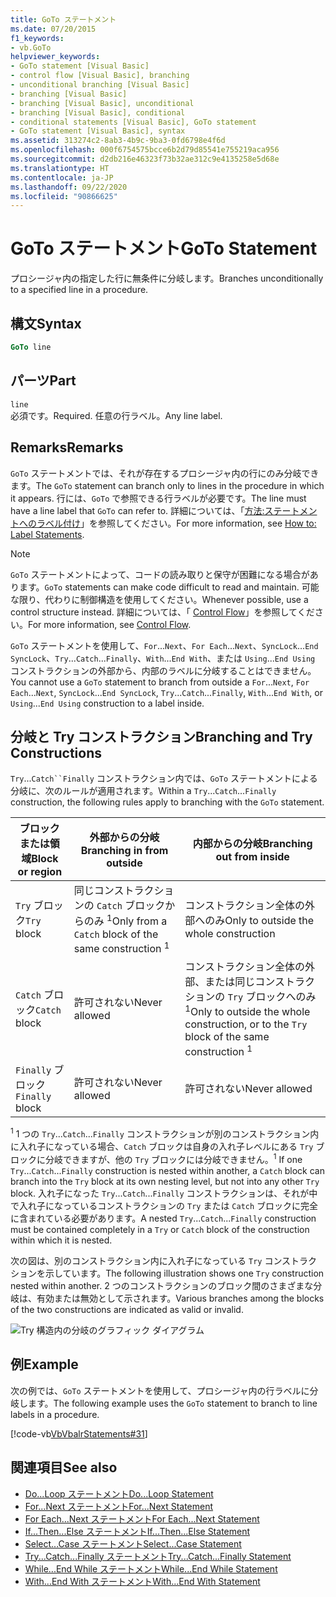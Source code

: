```yaml
---
title: GoTo ステートメント
ms.date: 07/20/2015
f1_keywords:
- vb.GoTo
helpviewer_keywords:
- GoTo statement [Visual Basic]
- control flow [Visual Basic], branching
- unconditional branching [Visual Basic]
- branching [Visual Basic]
- branching [Visual Basic], unconditional
- branching [Visual Basic], conditional
- conditional statements [Visual Basic], GoTo statement
- GoTo statement [Visual Basic], syntax
ms.assetid: 313274c2-8ab3-4b9c-9ba3-0fd6798e4f6d
ms.openlocfilehash: 000f6754575bcce6b2d79d85541e755219aca956
ms.sourcegitcommit: d2db216e46323f73b32ae312c9e4135258e5d68e
ms.translationtype: HT
ms.contentlocale: ja-JP
ms.lasthandoff: 09/22/2020
ms.locfileid: "90866625"
---
```

# <a name="goto-statement"></a><span data-ttu-id="bce59-102">GoTo ステートメント</span><span class="sxs-lookup"><span data-stu-id="bce59-102">GoTo Statement</span></span>

<span data-ttu-id="bce59-103">プロシージャ内の指定した行に無条件に分岐します。</span><span class="sxs-lookup"><span data-stu-id="bce59-103">Branches unconditionally to a specified line in a procedure.</span></span>  
  
## <a name="syntax"></a><span data-ttu-id="bce59-104">構文</span><span class="sxs-lookup"><span data-stu-id="bce59-104">Syntax</span></span>  
  
```vb  
GoTo line  
```  
  
## <a name="part"></a><span data-ttu-id="bce59-105">パーツ</span><span class="sxs-lookup"><span data-stu-id="bce59-105">Part</span></span>  

 `line`  
 <span data-ttu-id="bce59-106">必須です。</span><span class="sxs-lookup"><span data-stu-id="bce59-106">Required.</span></span> <span data-ttu-id="bce59-107">任意の行ラベル。</span><span class="sxs-lookup"><span data-stu-id="bce59-107">Any line label.</span></span>  
  
## <a name="remarks"></a><span data-ttu-id="bce59-108">Remarks</span><span class="sxs-lookup"><span data-stu-id="bce59-108">Remarks</span></span>  

 <span data-ttu-id="bce59-109">`GoTo` ステートメントでは、それが存在するプロシージャ内の行にのみ分岐できます。</span><span class="sxs-lookup"><span data-stu-id="bce59-109">The `GoTo` statement can branch only to lines in the procedure in which it appears.</span></span> <span data-ttu-id="bce59-110">行には、`GoTo` で参照できる行ラベルが必要です。</span><span class="sxs-lookup"><span data-stu-id="bce59-110">The line must have a line label that `GoTo` can refer to.</span></span> <span data-ttu-id="bce59-111">詳細については、「[方法:ステートメントへのラベル付け](../../programming-guide/program-structure/how-to-label-statements.md)」を参照してください。</span><span class="sxs-lookup"><span data-stu-id="bce59-111">For more information, see [How to: Label Statements](../../programming-guide/program-structure/how-to-label-statements.md).</span></span>  
  
> [!NOTE]
> <span data-ttu-id="bce59-112">`GoTo` ステートメントによって、コードの読み取りと保守が困難になる場合があります。</span><span class="sxs-lookup"><span data-stu-id="bce59-112">`GoTo` statements can make code difficult to read and maintain.</span></span> <span data-ttu-id="bce59-113">可能な限り、代わりに制御構造を使用してください。</span><span class="sxs-lookup"><span data-stu-id="bce59-113">Whenever possible, use a control structure instead.</span></span> <span data-ttu-id="bce59-114">詳細については、「 [Control Flow](../../programming-guide/language-features/control-flow/index.md)」を参照してください。</span><span class="sxs-lookup"><span data-stu-id="bce59-114">For more information, see [Control Flow](../../programming-guide/language-features/control-flow/index.md).</span></span>  
  
 <span data-ttu-id="bce59-115">`GoTo` ステートメントを使用して、`For`...`Next`、`For Each`...`Next`、`SyncLock`...`End SyncLock`、`Try`...`Catch`...`Finally`、`With`...`End With`、または `Using`...`End Using` コンストラクションの外部から、内部のラベルに分岐することはできません。</span><span class="sxs-lookup"><span data-stu-id="bce59-115">You cannot use a `GoTo` statement to branch from outside a `For`...`Next`, `For Each`...`Next`, `SyncLock`...`End SyncLock`, `Try`...`Catch`...`Finally`, `With`...`End With`, or `Using`...`End Using` construction to a label inside.</span></span>  
  
## <a name="branching-and-try-constructions"></a><span data-ttu-id="bce59-116">分岐と Try コンストラクション</span><span class="sxs-lookup"><span data-stu-id="bce59-116">Branching and Try Constructions</span></span>  

 <span data-ttu-id="bce59-117">`Try`...`Catch``Finally` コンストラクション内では、`GoTo` ステートメントによる分岐に、次のルールが適用されます。</span><span class="sxs-lookup"><span data-stu-id="bce59-117">Within a `Try`...`Catch`...`Finally` construction, the following rules apply to branching with the `GoTo` statement.</span></span>  
  
|<span data-ttu-id="bce59-118">ブロックまたは領域</span><span class="sxs-lookup"><span data-stu-id="bce59-118">Block or region</span></span>|<span data-ttu-id="bce59-119">外部からの分岐</span><span class="sxs-lookup"><span data-stu-id="bce59-119">Branching in from outside</span></span>|<span data-ttu-id="bce59-120">内部からの分岐</span><span class="sxs-lookup"><span data-stu-id="bce59-120">Branching out from inside</span></span>|  
|---------------------|-------------------------------|-------------------------------|  
|<span data-ttu-id="bce59-121">`Try` ブロック</span><span class="sxs-lookup"><span data-stu-id="bce59-121">`Try` block</span></span>|<span data-ttu-id="bce59-122">同じコンストラクションの `Catch` ブロックからのみ <sup>1</sup></span><span class="sxs-lookup"><span data-stu-id="bce59-122">Only from a `Catch` block of the same construction <sup>1</sup></span></span>|<span data-ttu-id="bce59-123">コンストラクション全体の外部へのみ</span><span class="sxs-lookup"><span data-stu-id="bce59-123">Only to outside the whole construction</span></span>|  
|<span data-ttu-id="bce59-124">`Catch` ブロック</span><span class="sxs-lookup"><span data-stu-id="bce59-124">`Catch` block</span></span>|<span data-ttu-id="bce59-125">許可されない</span><span class="sxs-lookup"><span data-stu-id="bce59-125">Never allowed</span></span>|<span data-ttu-id="bce59-126">コンストラクション全体の外部、または同じコンストラクションの `Try` ブロックへのみ <sup>1</sup></span><span class="sxs-lookup"><span data-stu-id="bce59-126">Only to outside the whole construction, or to the `Try` block of the same construction <sup>1</sup></span></span>|  
|<span data-ttu-id="bce59-127">`Finally` ブロック</span><span class="sxs-lookup"><span data-stu-id="bce59-127">`Finally` block</span></span>|<span data-ttu-id="bce59-128">許可されない</span><span class="sxs-lookup"><span data-stu-id="bce59-128">Never allowed</span></span>|<span data-ttu-id="bce59-129">許可されない</span><span class="sxs-lookup"><span data-stu-id="bce59-129">Never allowed</span></span>|  
  
 <span data-ttu-id="bce59-130"><sup>1</sup> 1 つの `Try`...`Catch`...`Finally` コンストラクションが別のコンストラクション内に入れ子になっている場合、`Catch` ブロックは自身の入れ子レベルにある `Try` ブロックに分岐できますが、他の `Try` ブロックには分岐できません。</span><span class="sxs-lookup"><span data-stu-id="bce59-130"><sup>1</sup> If one `Try`...`Catch`...`Finally` construction is nested within another, a `Catch` block can branch into the `Try` block at its own nesting level, but not into any other `Try` block.</span></span> <span data-ttu-id="bce59-131">入れ子になった `Try`...`Catch`...`Finally` コンストラクションは、それが中で入れ子になっているコンストラクションの `Try` または `Catch` ブロックに完全に含まれている必要があります。</span><span class="sxs-lookup"><span data-stu-id="bce59-131">A nested `Try`...`Catch`...`Finally` construction must be contained completely in a `Try` or `Catch` block of the construction within which it is nested.</span></span>  
  
 <span data-ttu-id="bce59-132">次の図は、別のコンストラクション内に入れ子になっている `Try` コンストラクションを示しています。</span><span class="sxs-lookup"><span data-stu-id="bce59-132">The following illustration shows one `Try` construction nested within another.</span></span> <span data-ttu-id="bce59-133">2 つのコンストラクションのブロック間のさまざまな分岐は、有効または無効として示されます。</span><span class="sxs-lookup"><span data-stu-id="bce59-133">Various branches among the blocks of the two constructions are indicated as valid or invalid.</span></span>  
  
 ![Try 構造内の分岐のグラフィック ダイアグラム](./media/goto-statement/try-construction-branching.gif)  
  
## <a name="example"></a><span data-ttu-id="bce59-135">例</span><span class="sxs-lookup"><span data-stu-id="bce59-135">Example</span></span>  

 <span data-ttu-id="bce59-136">次の例では、`GoTo` ステートメントを使用して、プロシージャ内の行ラベルに分岐します。</span><span class="sxs-lookup"><span data-stu-id="bce59-136">The following example uses the `GoTo` statement to branch to line labels in a procedure.</span></span>  
  
 [!code-vb[VbVbalrStatements#31](~/samples/snippets/visualbasic/VS_Snippets_VBCSharp/VbVbalrStatements/VB/Class1.vb#31)]  
  
## <a name="see-also"></a><span data-ttu-id="bce59-137">関連項目</span><span class="sxs-lookup"><span data-stu-id="bce59-137">See also</span></span>

- [<span data-ttu-id="bce59-138">Do...Loop ステートメント</span><span class="sxs-lookup"><span data-stu-id="bce59-138">Do...Loop Statement</span></span>](do-loop-statement.md)
- [<span data-ttu-id="bce59-139">For...Next ステートメント</span><span class="sxs-lookup"><span data-stu-id="bce59-139">For...Next Statement</span></span>](for-next-statement.md)
- [<span data-ttu-id="bce59-140">For Each...Next ステートメント</span><span class="sxs-lookup"><span data-stu-id="bce59-140">For Each...Next Statement</span></span>](for-each-next-statement.md)
- [<span data-ttu-id="bce59-141">If...Then...Else ステートメント</span><span class="sxs-lookup"><span data-stu-id="bce59-141">If...Then...Else Statement</span></span>](if-then-else-statement.md)
- [<span data-ttu-id="bce59-142">Select...Case ステートメント</span><span class="sxs-lookup"><span data-stu-id="bce59-142">Select...Case Statement</span></span>](select-case-statement.md)
- [<span data-ttu-id="bce59-143">Try...Catch...Finally ステートメント</span><span class="sxs-lookup"><span data-stu-id="bce59-143">Try...Catch...Finally Statement</span></span>](try-catch-finally-statement.md)
- [<span data-ttu-id="bce59-144">While...End While ステートメント</span><span class="sxs-lookup"><span data-stu-id="bce59-144">While...End While Statement</span></span>](while-end-while-statement.md)
- [<span data-ttu-id="bce59-145">With...End With ステートメント</span><span class="sxs-lookup"><span data-stu-id="bce59-145">With...End With Statement</span></span>](with-end-with-statement.md)
